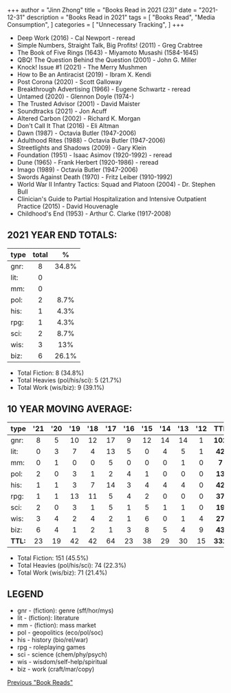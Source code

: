 +++ 
author = "Jinn Zhong" 
title = "Books Read in 2021 (23)" 
date = "2021-12-31" 
description = "Books Read in 2021" 
tags = [
    "Books Read",
    "Media Consumption",
]
categories = [
    "Unnecessary Tracking",
]
+++

* Deep Work (2016) - Cal Newport - reread
* Simple Numbers, Straight Talk, Big Profits! (2011) - Greg Crabtree
* The Book of Five Rings (1643) - Miyamoto Musashi (1584-1645)
* QBQ! The Question Behind the Question (2001) - John G. Miller
* Knock! Issue #1 (2021) - The Merry Mushmen
* How to Be an Antiracist (2019) - Ibram X. Kendi
* Post Corona (2020) - Scott Galloway
* Breakthrough Advertising (1966) - Eugene Schwartz - reread
* Untamed (2020) - Glennon Doyle (1974-)
* The Trusted Advisor (2001) - David Maister
* Soundtracks (2021) - Jon Acuff
* Altered Carbon (2002) - Richard K. Morgan
* Don't Call It That (2016) - Eli Altman
* Dawn (1987) - Octavia Butler (1947-2006)
* Adulthood Rites (1988) - Octavia Butler (1947-2006)
* Streetlights and Shadows (2009) - Gary Klein
* Foundation (1951) - Isaac Asimov (1920-1992) - reread
* Dune (1965) - Frank Herbert (1920-1986) - reread
* Imago (1989) - Octavia Butler (1947-2006)
* Swords Against Death (1970) - Fritz Leiber (1910-1992)
* World War II Infantry Tactics: Squad and Platoon (2004) - Dr. Stephen Bull
* Clinician's Guide to Partial Hospitalization and Intensive Outpatient Practice (2015) - David Houvenagle
* Childhood's End (1953) - Arthur C. Clarke (1917-2008)

## 2021 YEAR END TOTALS:

|type|total|%|
|---|:---:|:---:|
|gnr:| 8|34.8%|
|lit:| 0| |
|mm:| 0| |
|pol:| 2|8.7%|
|his:| 1|4.3%|
|rpg:| 1|4.3%|
|sci:| 2|8.7%|
|wis:| 3|13%|
|biz:| 6|26.1%|

* Total Fiction: 8 (34.8%)
* Total Heavies (pol/his/sci): 5 (21.7%)
* Total Work (wis/biz): 9 (39.1%)

## 10 YEAR MOVING AVERAGE:

|type|'21|'20|'19|'18|'17|'16|'15|'14|'13|'12|TTL|%|
|:---|:---:|:---:|:---:|:---:|:---:|:---:|:---:|:---:|:---:|:---:|:---:|:---:|
|gnr:| 8|5|10|12|17|9|12|14|14|1|**102**|30.1%|
|lit:| 0|3|7|4|13|5|0|4|5|1|**42**|12.7%|
|mm:| 0|1|0|0|5|0|0|0|1|0|**7**|2.1%|
|pol:| 2|0|3|1|2|4|1|0|0|0|**13**|3.9%|
|his:| 1|1|3|7|14|3|4|4|4|0|**42**|12.7%|
|rpg:| 1|1|13|11|5|4|2|0|0|0|**37**|11.1%|
|sci:| 2|0|3|1|5|1|5|1|1|0|**19**|5.7%|
|wis:| 3|4|2|4|2|1|6|0|1|4|**27**|8.1%|
|biz:| 6|4|1|2|1|3|8|5|4|9|**43**|13%|
|**TTL:**| 23|19|42|42|64|23|38|29|30|15|**332**| |

* Total Fiction: 151 (45.5%)
* Total Heavies (pol/his/sci): 74 (22.3%)
* Total Work (wis/biz): 71 (21.4%)


## LEGEND
* gnr - (fiction): genre (sff/hor/mys)
* lit - (fiction): literature
* mm - (fiction): mass market
* pol - geopolitics (eco/pol/soc)
* his - history (bio/rel/war)
* rpg - roleplaying games
* sci - science (chem/phy/psych)
* wis - wisdom/self-help/spiritual
* biz - work (craft/mar/copy)

[Previous "Book Reads"](https://journal.jinnzhong.com/tags/books-read/)
